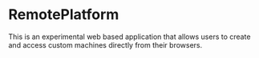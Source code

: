 # RemotePlatform
This is an experimental web based application that allows users to create and access custom machines directly from their browsers.

